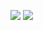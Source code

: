 [![](https://do-it.surge.sh/do.svg)](https://do-it.surge.sh/howardroark/gravops) [![](https://travis-ci.org/howardroark/do-button.svg)](https://travis-ci.org/howardroark/do-button)
